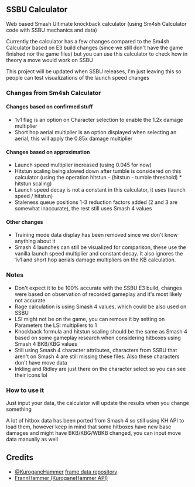 ## SSBU Calculator
Web based Smash Ultimate knockback calculator (using Sm4sh Calculator code with SSBU mechanics and data)

Currently the calculator has a few changes compared to the Sm4sh Calculator based on E3 build changes (since we still don't have the game finished nor the game files) but you can use this calculator to check how in theory a move would work on SSBU

This project will be updated when SSBU releases, I'm just leaving this so people can test visualizations of the launch speed changes

### Changes from Sm4sh Calculator

#### Changes based on confirmed stuff
* 1v1 flag is an option on Character selection to enable the 1.2x damage multiplier
* Short hop aerial multiplier is an option displayed when selecting an aerial, this will apply the 0.85x damage multiplier

#### Changes based on approximation
* Launch speed multiplier increased (using 0.045 for now)
* Hitstun scaling being slowed down after tumble is considered on this calculator (using the operation hitstun - (hitstun - tumble threshold) * hitstun scaling)
* Launch speed decay is not a constant in this calculator, it uses (launch speed / hitstun)
* Staleness queue positions 1-3 reduction factors added (2 and 3 are somewhat inaccurate), the rest still uses Smash 4 values

#### Other changes
* Training mode data display has been removed since we don't know anything about it
* Smash 4 launches can still be visualized for comparison, these use the vanilla launch speed multiplier and constant decay. It also ignores the 1v1 and short hop aerials damage multipliers on the KB calculation.

### Notes
* Don't expect it to be 100% accurate with the SSBU E3 build, changes were based on observation of recorded gameplay and it's most likely not accurate
* Rage calculation is using Smash 4 values, which could be also used on SSBU
* LSI might not be on the game, you can remove it by setting on Parameters the LSI multipliers to 1
* Knockback formula and hitstun scaling should be the same as Smash 4 based on some gameplay research when considering hitboxes using Smash 4 BKB/KBG values
* Still using Smash 4 character attributes, characters from SSBU that aren't on Smash 4 are still missing these files. Also these characters don't have move data
* Inkling and Ridley are just there on the character select so you can see their icons lol

### How to use it
Just input your data, the calculator will update the results when you change something

A lot of hitbox data has been ported from Smash 4 so still using KH API to load them, however keep in mind that some hitboxes have new base damages and might have BKB/KBG/WBKB changed, you can input move data manually as well

## Credits
* [@KuroganeHammer](https://twitter.com/KuroganeHammer) [frame data repository](http://kuroganehammer.com/Smash4)
* [FrannHammer (KuroganeHammer API)](https://github.com/Frannsoft/FrannHammer)
